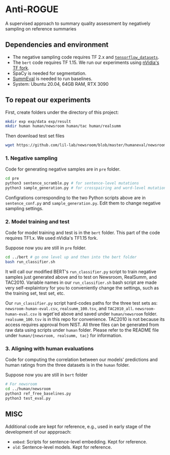 # Anti-ROGUE

A supervised approach to summary quality assessment by negatively sampling on reference summaries 

## Dependencies and environment
* The negative sampling code requires TF 2.x and [`tensorflow_datasets`](https://www.tensorflow.org/datasets). 
* The `bert` code requires TF 1.15. We run our experiments using [nVidia's TF fork](https://github.com/NVIDIA/tensorflow). 
* SpaCy is needed for segmentation. 
* [SummEval](https://github.com/Yale-LILY/SummEval) is needed to run baselines.
* System: Ubuntu 20.04, 64GB RAM, RTX 3090


## To repeat our experiments

First, create folders under the directory of this project:

```bash
mkdir exp exp/data exp/result
mkdir human human/newsroom human/tac human/realsumm
```

Then download test set files

```bash
wget https://github.com/lil-lab/newsroom/blob/master/humaneval/newsroom-human-eval.csv?raw=true -O human/newsroom/newsroom-human-eval.csv
```

### 1. Negative sampling
Code for generating negative samples are in `pre` folder. 

```bash
cd pre
python3 sentence_scramble.py # for sentence-level mutations 
python3 sample_generation.py # for crosspairing and word-level mutations
```
Configrations corresponding to the two Python scripts above are in  `sentence_conf.py` and `sample_generation.py`. Edit them to change negative sampling settings. 

### 2. Model training and test 

Code for model training and test is in the `bert` folder. 
This part of the code requires TF1.x. We used nVidia's TF1.15 fork.

Suppose now you are still in `pre` folder. 
```bash
cd ../bert # go one level up and then into the bert folder 
bash run_classifier.sh 
```

It will call our modified BERT's `run_classifier.py` script to train negative samples just generated above and to test on Newsroom, RealSumm, and TAC2010. Variable names in our `run_classifier.sh` bash script are made very self-explaintory for you to conveniently change the settings, such as the training set, test set, etc. 

Our `run_classifier.py` script hard-codes paths for the three test sets as: `newsroom-human-eval.csv`, `realsumm_100.tsv`, and `TAC2010_all`. `newsroom-human-eval.csv` is wget'ed above and saved under `human/newsroom` folder. `realsumm_100.tsv` is in this repo for convenience. TAC2010 is not because its access requires approval from NIST. All three files can be generated from raw data using scripts under `human` folder. Please refer to the README file under `human/{newsroom, realsumm, tac}` for information. 

### 3. Aligning with human evaluations 

Code for computing the correlation between our models' predictions and human ratings from the three datasets is in the `human` folder. 

Suppose now you are still in `bert` folder
```bash
# For newsroom
cd ../human/newsroom
python3 ref_free_baselines.py
python3 test_eval.py
```

## MISC 
Additional code are kept for reference, e.g., used in early stage of the development of our appproach:   
* `embed`: Scripts for sentence-level embedding. Kept for reference.
* `old`: Sentence-level models. Kept for reference. 